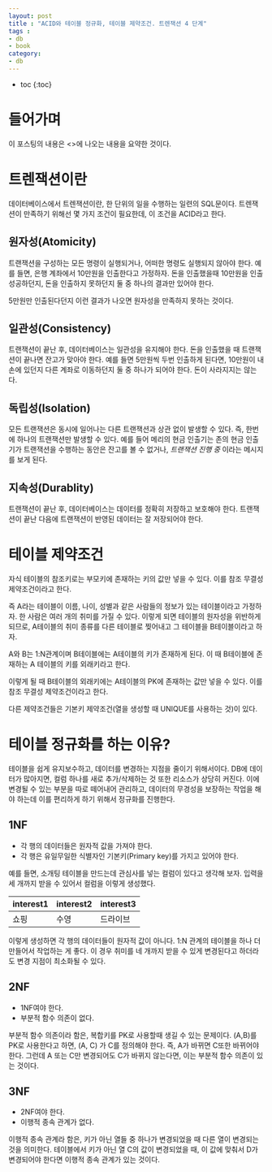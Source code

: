 ```yaml
---
layout: post
title : "ACID와 테이블 정규화, 테이블 제약조건. 트렌잭션 4 단계"
tags :
- db
- book
category:
- db
---
```


* toc
{:toc}

# 들어가며
이 포스팅의 내용은 <<Head First SQL>>에 나오는 내용을 요약한 것이다.

# 트렌잭션이란
데이터베이스에서 트렌잭션이란, 한 단위의 일을 수행하는 일련의 SQL문이다. 트렌잭션이 만족하기 위해선 몇 가지 조건이 필요한데, 이 조건을 ACID라고 한다.

## 원자성(Atomicity)
트랜잭션을 구성하는 모든 명령이 실행되거나, 어떠한 명령도 실행되지 않아야 한다. 예를 들면, 은행 계좌에서 10만원을 인출한다고 가정하자. 돈을 인출했을때 10만원을 인출 성공하던지, 돈을 인출하지 못하던지 둘 중 하나의 결과만 있어야 한다.

5만원만 인출된다던지 이런 결과가 나오면 원자성을 만족하지 못하는 것이다.

## 일관성(Consistency)
트랜잭션이 끝난 후, 데이터베이스는 일관성을 유지해야 한다. 돈을 인출했을 때 트랜잭션이 끝나면 잔고가 맞아야 한다. 예를 들면 5만원씩 두번 인출하게 된다면, 10만원이 내 손에 있던지 다른 계좌로 이동하던지 둘 중 하나가 되어야 한다. 돈이 사라지지는 않는다.

## 독립성(Isolation)
모든 트랜잭션은 동시에 일어나는 다른 트랜잭션과 상관 없이 발생할 수 있다. 즉, 한번에 하나의 트랜잭션만 발생할 수 있다. 예를 들어 메리의 현금 인출기는 존의 현금 인출기가 트랜잭션을 수행하는 동안은 잔고를 볼 수 없거나, *트랜잭션 진행 중* 이라는 메시지를 보게 된다.

## 지속성(Durablity)
트랜잭션이 끝난 후, 데이터베이스는 데이터를 정확히 저장하고 보호해야 한다. 트랜잭션이 끝난 다음에 트랜잭션이 반영된 데이터는 잘 저장되어야 한다.

# 테이블 제약조건
자식 테이블의 참조키로는 부모키에 존재하는 키의 값만 넣을 수 있다. 이를 참조 무결성 제약조건이라고 한다. 

즉 A라는 테이블이 이름, 나이, 성별과 같은 사람들의 정보가 있는 테이블이라고 가정하자. 한 사람은 여러 개의 취미를 가질 수 있다. 이렇게 되면 테이블의 원자성을 위반하게 되므로, A테이블의 취미 종류를 다른 테이블로 찢어내고 그 테이블을 B테이블이라고 하자.

A와 B는 1:N관계이며 B테이블에는 A테이블의 키가 존재하게 된다. 이 때 B테이블에 존재하는 A 테이블의 키를 외래키라고 한다.

이렇게 될 때 B테이블의 외래키에는 A테이블의 PK에 존재하는 값만 넣을 수 있다. 이를 참조 무결성 제약조건이라고 한다.

다른 제약조건들은 기본키 제약조건(열을 생성할 때 UNIQUE를 사용하는 것)이 있다.

# 테이블 정규화를 하는 이유?
테이블을 쉽게 유지보수하고, 데이터를 변경하는 지점을 줄이기 위해서이다. DB에 데이터가 많아지면, 컬럼 하나를 새로 추가/삭제하는 것 또한 리소스가 상당히 커진다. 이에 변경될 수 있는 부분을 따로 떼어내어 관리하고, 데이터의 무경성을 보장하는 작업을 해야 하는데 이를 편리하게 하기 위해서 정규화를 진행한다.

## 1NF
- 각 행의 데이터들은 원자적 값을 가져야 한다.
- 각 행은 유일무일한 식별자인 기본키(Primary key)를 가지고 있어야 한다.

예를 들면, 소개팅 테이블을 만드는데 관심사를 넣는 컬럼이 있다고 생각해 보자. 입력을 세 개까지 받을 수 있어서 컬럼을 이렇게 생성했다.


interest1 | interest2 | interest3
----------|-----------|------------
쇼핑 | 수영 | 드라이브

이렇게 생성하면 각 행의 데이터들이 원자적 값이 아니다. 1:N 관계의 테이블을 하나 더 만들어서 작업하는 게 좋다. 이 경우 취미를 네 개까지 받을 수 있게 변경된다고 하더라도 변경 지점이 최소화될 수 있다.

## 2NF
- 1NF여야 한다.
- 부분적 함수 의존이 없다.

부분적 함수 의존이라 함은, 복합키를 PK로 사용할때 생길 수 있는 문제이다. (A,B)를 PK로 사용한다고 하면, (A, C) 가 C를 정의해야 한다. 즉, A가 바뀌면 C또한 바뀌어야 한다. 그런데 A 또는 C만 변경되어도 C가 바뀌지 않는다면, 이는 부분적 함수 의존이 있는 것이다.

## 3NF
- 2NF여야 한다.
- 이행적 종속 관계가 없다.

이행적 종속 관계라 함은, 키가 아닌 열들 중 하나가 변경되었을 때 다른 열이 변경되는 것을 의미한다. 테이블에서 키가 아닌 열 C의 값이 변경되었을 때, 이 값에 맞춰서 D가 변경되어야 한다면 이행적 종속 관계가 있는 것이다.

